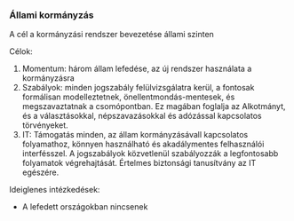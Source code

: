 ### Állami kormányzás

A cél a kormányzási rendszer bevezetése állami szinten

Célok:

1. Momentum: három állam lefedése, az új rendszer használata a kormányzásra
2. Szabályok: minden jogszabály felülvizsgálatra kerül, a fontosak formálisan modelleztetnek, önellentmondás-mentesek, és megszavaztatnak a csomópontban. Ez magában foglalja az Alkotmányt, és a választásokkal, népszavazásokkal és adózással kapcsolatos törvényeket.
3. IT: Támogatás minden, az állam kormányzásávall kapcsolatos folyamathoz, könnyen használható és akadálymentes felhasználói interfésszel. A jogszabályok közvetlenül szabályozzák a legfontosabb folyamatok végrehajtását. Értelmes biztonsági tanusítvány az IT egészére.

Ideiglenes intézkedések:

* A lefedett országokban nincsenek



